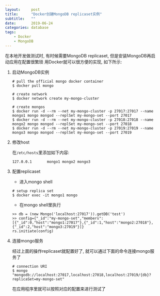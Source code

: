```yaml
---
layout:     post
title:      "Docker创建MongoDB replicaset实例"
subtitle:   ""
date:       2019-06-24
categories: database
tags:
    - Docker
    - MongoDB
---
```


在本地开发做测试时, 有时候需要MongoDB replicaset, 但是安装MongoDB再启动应用在配置很繁琐
用Docker就可以很方便的实现, 如下所示:

1. 启动MongoDB实例

    ```shell
    # pull the official mongo docker container
    $ docker pull mongo

    # create network
    $ docker network create my-mongo-cluster

    # create mongos
    $ docker run -d --rm --net my-mongo-cluster -p 27017:27017 --name mongo1 mongo mongod --replSet my-mongo-set --port 27017
    $ docker run -d --rm --net my-mongo-cluster -p 27018:27018 --name mongo2 mongo mongod --replSet my-mongo-set --port 27018
    $ docker run -d --rm --net my-mongo-cluster -p 27019:27019 --name mongo3 mongo mongod --replSet my-mongo-set --port 27019
    ```

2. 修改host

    在`/etc/hosts`里添加如下内容:
    ```
    127.0.0.1       mongo1 mongo2 mongo3
    ```

3. 配置replicaset

    - 进入mongo shell
    ```shell
    # setup replica set
    $ docker exec -it mongo1 mongo
    ```
    - 在mongo shell里执行
    ```mongodb
    >> db = (new Mongo('localhost:27017')).getDB('test')
    >> config={"_id":"my-mongo-set","members":[{"_id":0,"host":"mongo1:27017"},{"_id":1,"host":"mongo2:27018"},{"_id":2,"host":"mongo3:27019"}]}
    rs.initiate(config)
    ```

4. 连接mongo服务

    经过上面的操作replicaset就配置好了, 就可以通过下面的命令连接mongo服务了
    ```shell
    # connection URI
    $ mongo "mongodb://localhost:27017,localhost:27018,localhost:27019/{db}?replicaSet=my-mongo-set"
    ```
    在应用程序里就可以按照对应的配置来进行测试了
